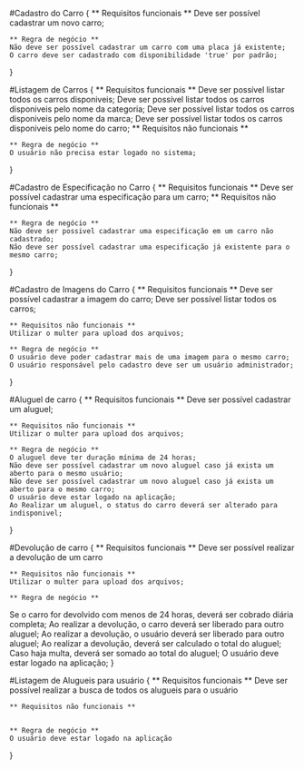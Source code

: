 
#Cadastro do Carro {
    ** Requisitos funcionais **
    Deve ser possível cadastrar um novo carro;

    ** Regra de negócio **
    Não deve ser possível cadastrar um carro com uma placa já existente;
    O carro deve ser cadastrado com disponibilidade 'true' por padrão;

}

#Listagem de Carros {
    ** Requisitos funcionais **
    Deve ser possível listar todos os carros disponiveis;
    Deve ser possível listar todos os carros disponiveis pelo nome da categoria;
    Deve ser possível listar todos os carros disponiveis pelo nome da marca;
    Deve ser possível listar todos os carros disponiveis pelo nome do carro;
    ** Requisitos não funcionais **

    ** Regra de negócio **
    O usuário não precisa estar logado no sistema;

}

#Cadastro de Especificação no Carro {
    ** Requisitos funcionais **
    Deve ser possível cadastrar uma especificação para um carro;
    ** Requisitos não funcionais **

    ** Regra de negócio **
    Não deve ser possivel cadastrar uma especificação em um carro não cadastrado;
    Não deve ser possível cadastrar uma especificação já existente para o mesmo carro;
}


#Cadastro de Imagens do Carro {
    ** Requisitos funcionais **
    Deve ser possível cadastrar a imagem do carro;
    Deve ser possível listar todos os carros;

    ** Requisitos não funcionais **
    Utilizar o multer para upload dos arquivos;

    ** Regra de negócio **
    O usuário deve poder cadastrar mais de uma imagem para o mesmo carro;
    O usuário responsável pelo cadastro deve ser um usuário administrador;
}

#Aluguel de carro {
    ** Requisitos funcionais **
    Deve ser possível cadastrar um aluguel;

    ** Requisitos não funcionais **
    Utilizar o multer para upload dos arquivos;

    ** Regra de negócio **
    O aluguel deve ter duração mínima de 24 horas;
    Não deve ser possível cadastrar um novo aluguel caso já exista um aberto para o mesmo usuário;
    Não deve ser possível cadastrar um novo aluguel caso já exista um aberto para o mesmo carro;
    O usuário deve estar logado na aplicação;
    Ao Realizar um aluguel, o status do carro deverá ser alterado para indisponivel;
}

#Devolução de carro {
     ** Requisitos funcionais **
    Deve ser possível realizar a devolução de um carro

    ** Requisitos não funcionais **
    Utilizar o multer para upload dos arquivos;

    ** Regra de negócio **
   Se o carro for devolvido com menos de 24 horas, deverá ser cobrado diária completa;
   Ao realizar a devolução, o carro deverá ser liberado para outro aluguel;
   Ao realizar a devolução, o usuário deverá ser liberado para outro aluguel;
   Ao realizar a devolução, deverá ser calculado o total do aluguel;
   Caso haja multa, deverá ser somado ao total do aluguel;
   O usuário deve estar logado na aplicação;
}

#Listagem de Alugueis para usuário {
     ** Requisitos funcionais **
    Deve ser possível realizar a busca de todos os alugueis para o usuário

    ** Requisitos não funcionais **


    ** Regra de negócio **
    O usuário deve estar logado na aplicação
}

